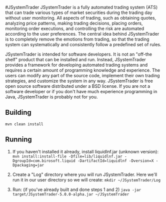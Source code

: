 #JSystemTrader
JSystemTrader is a fully automated trading system (ATS) that can trade 
various types of market securities during the trading day without
user monitoring. All aspects of trading, such as obtaining quotes, analyzing
price patterns, making trading decisions, placing orders, monitoring order
executions, and controlling the risk are automated according to the user 
preferences. The central idea behind JSystemTrader is to completely remove 
the emotions from trading, so that the trading system can systematically and 
consistently follow a predefined set of rules.

JSystemTrader is intended for software developers. It is not
an "off-the shelf" product that can be installed and run. Instead,
JSystemTrader provides a framework for developing automated trading systems
and requires a certain amount of programming knowledge and experience. The 
users can modify any part of the source code, implement their own trading 
strategies, and customize the system in any way. JSystemTrader is free open
source software distributed under a BSD license. If you are not a software
developer or if you don't have much experience programming in Java,
JSystemTrader is probably not for you.

## Building
```mvn clean install```

## Running
1) If you haven't installed it already, install liquidlnf.jar (unknown version):
```mvn install:install-file -Dfile=lib/liquidlnf.jar -DgroupId=com.birosoft.liquid -DartifactId=liquidlnf -Dversion=X -Dpackaging=jar```

2) Create a "Log" directory where you will run JSystemTrader.
Here we'll run it in our user directory so we will create:
```mkdir ~/JSystemTrader/Log```

3) Run: (if you've already built and done steps 1 and 2)
```java -jar target/JSystemTrader-5.0.0-alpha.jar ~/JSystemTrader```